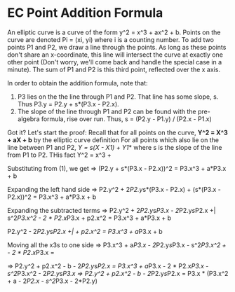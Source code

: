 


# EC Point Addition Formula
An elliptic curve is a curve of the form y^2 = x^3 + ax^2 + b. Points on the curve are denoted Pi = (xi, yi) where i is a counting number. To add two points P1 and P2, we draw a line through the points. As long as these points don't share an x-coordinate, this line will intersect the curve at exactly one other point (Don't worry, we'll come back and handle the special case in a minute). The sum of P1 and P2 is this third point, reflected over the x axis. 

In order to obtain the addition formula, note that:
1. P3 lies on the the line through P1 and P2. That line has some slope, s. Thus P3.y = P2.y + s*(P3.x - P2.x). 
1. The slope of the line through P1 and P2 can be found with the pre-algebra formula, rise over run. Thus, s = (P2.y - P1.y) / (P2.x - P1.x)

Got it? Let's start the proof: 
Recall that for all points on the curve, **Y^2 = X^3 + aX + b** by the elliptic curve definition
For all points which also lie on the line between P1 and P2, **Y = s*(X - X1) + Y1** where s is the slope of the line from P1 to P2. THis fact 
Y^2 = x^3 + 

Substituting from (1), we get =>  (P2.y + s*(P3.x - P2.x))^2 = P3.x^3 + a*P3.x + b 

Expanding the left hand side => P2.y^2 + 2*P2.y*s*(P3.x - P2.x) + (s*(P3.x - P2.x))^2 = P3.x^3 + a*P3.x + b 

Expanding the subtracted terms => P2.y^2 + 2*P2.y*s*P3.x - 2*P2.y*s*P2.x +| s^2*P3.x^2 - 2 * P2.x*P3.x + p2.x^2 = P3.x^3 + a*P3.x + b 

P2.y^2 - 2*P2.y*s*P2.x +|   + p2.x^2 = P3.x^3 + a*P3.x + b 

Moving all the x3s to one side => P3.x^3 + a*P3.x - 2*P2.y*s*P3.x - s^2*P3.x^2 + - 2 * P2.x*P3.x = 





=> P2.y^2  + p2.x^2 - b - 2*P2.y*s*P2.x = P3.x^3 + a*P3.x - 2 * P2.x*P3.x - s^2*P3.x^2  - 2*P2.y*s*P3.x 
=> P2.y^2  + p2.x^2 - b - 2*P2.y*s*P2.x = P3.x * (P3.x^2 + a - 2*P2.x - s^2*P3.x - 2*P2.y)
